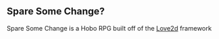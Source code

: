 
## Spare Some Change?

Spare Some Change is a Hobo RPG built off of the [Love2d](https://www.love2d.org/) framework
